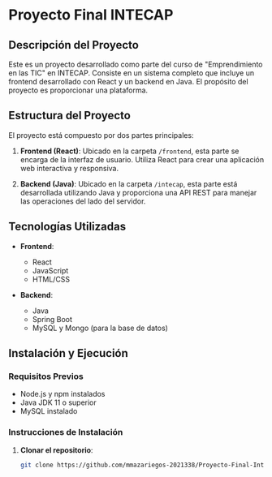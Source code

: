 # Proyecto Final INTECAP

## Descripción del Proyecto

Este es un proyecto desarrollado como parte del curso de "Emprendimiento en las TIC" en INTECAP. Consiste en un sistema completo que incluye un frontend desarrollado con React y un backend en Java. El propósito del proyecto es proporcionar una plataforma.

## Estructura del Proyecto

El proyecto está compuesto por dos partes principales:

1. **Frontend (React)**: Ubicado en la carpeta `/frontend`, esta parte se encarga de la interfaz de usuario. Utiliza React para crear una aplicación web interactiva y responsiva.
   
2. **Backend (Java)**: Ubicado en la carpeta `/intecap`, esta parte está desarrollada utilizando Java y proporciona una API REST para manejar las operaciones del lado del servidor.

## Tecnologías Utilizadas

- **Frontend**:
  - React
  - JavaScript
  - HTML/CSS

- **Backend**:
  - Java
  - Spring Boot
  - MySQL y Mongo  (para la base de datos)

## Instalación y Ejecución

### Requisitos Previos

- Node.js y npm instalados
- Java JDK 11 o superior
- MySQL instalado

### Instrucciones de Instalación

1. **Clonar el repositorio**:
   ```bash
   git clone https://github.com/mmazariegos-2021338/Proyecto-Final-Intecap.git

